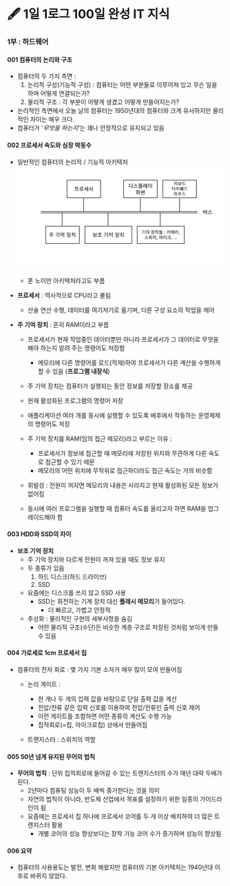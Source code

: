 # 🖋 1일 1로그 100일 완성 IT 지식

### 1부 : 하드웨어
#### 001 컴퓨터의 논리와 구조

- 컴퓨터의 두 가지 측면 : 
  1. 논리적 구성(기능적 구성) : 컴퓨터는 어떤 부분들로 이루어져 있고 무슨 일을 하며 어떻게 연결되는가?
  2. 물리적 구조 : 각 부분이 어떻게 생겼고 어떻게 만들어지는가?
- 논리적인 측면에서 오늘 날의 컴퓨터는 1950년대의 컴퓨터와 크게 유사하지만 물리적인 차이는 매우 크다.
- 컴퓨터가 '*무엇을 하는지*'는 꽤나 안정적으로 유지되고 있음

#### 002 프로세서 속도와 심장 박동수

- 일반적인 컴퓨터의 논리적 / 기능적 아키텍처
    ![단순하게 추상화된 컴퓨터 아키텍처 다이어그램](./img/002/computer_architecture.png)
    - 폰 노이만 아키텍처라고도 부름

- **프로세서** : 역사적으로 CPU라고 불림
    - 산술 연산 수행, 데이터를 여기저기로 옮기며, 다른 구성 요소의 작업을 제어

- **주 기억 장치** : 흔히 RAM이라고 부름
    - 프로세서가 현재 작업중인 데이터뿐만 아니라 프로세서가 그 데이터로 무엇을 해야 하는지 알려 주는 명령어도 저장함
        - 메모리에 다른 명령어를 로드(적재)하여 프로세서가 다른 계산을 수행하게 할 수 있음 (**프로그램 내장식**)
    - 주 기억 장치는 컴퓨터가 실행되는 동안 정보를 저장할 장소를 제공
    - 현재 활성화된 프로그램의 명령어 저장
    - 애플리케이션 여러 개를 동시에 실행할 수 있도록 배후에서 작동하는 운영체제의 명령어도 저장
    
    - 주 기억 장치를 RAM(임의 접근 메모리)라고 부르는 이유 :
        - 프로세서가 정보에 접근할 때 메모리에 저장된 위치와 무관하게 다른 속도로 접근할 수 있기 때문
        - 메모리의 어떤 위치에 무작위로 접근하더라도 접근 속도는 거의 비슷함
    
    - 휘발성 : 전원이 꺼지면 메모리의 내용은 사라지고 현재 활성화된 모든 정보가 없어짐
    - 동시에 여러 프로그램을 실행할 때 컴퓨터 속도를 올리고자 하면 RAM을 업그레이드해야 함

#### 003 HDD와 SSD의 차이

- **보조 기억 장치**
    - 주 기억 장치와 다르게 전원이 꺼져 있을 때도 정보 유지
    - 두 종류가 있음
        1. 하드 디스크(하드 드라이브)
        2. SSD
    - 요즘에는 디스크를 쓰지 않고 SSD 사용
        - SSD는 회전하는 기계 장치 대신 **플래시 메모리**가 들어있다.
            - 더 빠르고, 가볍고 안정적
    - 추상화 : 물리적인 구현의 세부사항을 숨김
        - 어떤 물리적 구조(수단)든 비슷한 계층 구조로 저장된 것처럼 보이게 만들 수 있음

#### 004 가로세로 1cm 프로세서 칩

- 컴퓨터의 전자 회로 : 몇 가지 기본 소자가 매우 많이 모여 만들어짐
    - 논리 게이트 : 
        - 한 개나 두 개의 입력 값을 바탕으로 단일 출력 값을 계산
        - 전압/전류 같은 입력 신호를 이용하여 전압/전류인 출력 신호 제어
        - 이런 게이트를 조합하면 어떤 종류의 계산도 수행 가능
        - 집적회로(=칩, 마이크로칩) 상에서 만들어짐

    - 트랜지스터 : 스위치의 역할

#### 005 50년 넘게 유지된 무어의 법칙

- **무어의 법칙** : 단위 집적회로에 들어갈 수 있는 트랜지스터의 수가 매년 대략 두배가 된다.
    - 2년마다 컴퓨팅 성능이 두 배씩 증가한다는 것을 의미
    - 자연의 법칙이 아니라, 반도체 산업에서 목표를 설정하기 위한 일종의 가이드라인이 됨
    - 요즘에는 프로세서 칩 하나에 프로세서 코어를 두 개 이상 배치하여 더 많은 트랜지스터 활용
        - 개별 코어의 성능 향상보다는 장착 가능 코어 수가 증가하며 성능이 향상됨

#### 006 요약

- 컴퓨터의 사용용도는 발전, 변화 해왔지만 컴퓨터의 기본 아키텍처는 1940년대 이후로 바뀌지 않았다.
